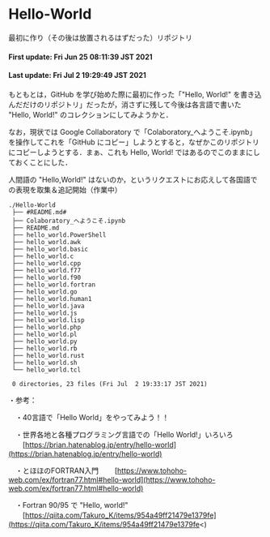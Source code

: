 # Hello-World
最初に作り（その後は放置されるはずだった）リポジトリ

#### First update: Fri Jun 25 08:11:39 JST 2021
#### Last update: Fri Jul  2 19:29:49 JST 2021


もともとは，GitHub を学び始めた際に最初に作った「"Hello, World!" を書き込んだだけのリポジトリ」だったが，消さずに残して今後は各言語で書いた "Hello, World!" のコレクションにしてみようかと．

なお，現状では Google Collaboratory で「Colaboratory_へようこそ.ipynb」を操作してこれを「GitHub にコピー」しようとすると，なぜかこのリポジトリにコピーしようとする．まぁ、これも Hello, World! ではあるのでこのままにしておくことにした．

人間語の "Hello,World!" はないのか，というリクエストにお応えして各国語での表現を取集＆追記開始（作業中）


    ./Hello-World
     ├── #README.md#
     ├── Colaboratory_へようこそ.ipynb
     ├── README.md
     ├── hello_world.PowerShell
     ├── hello_world.awk
     ├── hello_world.basic
     ├── hello_world.c
     ├── hello_world.cpp
     ├── hello_world.f77
     ├── hello_world.f90
     ├── hello_world.fortran
     ├── hello_world.go
     ├── hello_world.human1
     ├── hello_world.java
     ├── hello_world.js
     ├── hello_world.lisp
     ├── hello_world.php
     ├── hello_world.pl
     ├── hello_world.py
     ├── hello_world.rb
     ├── hello_world.rust
     ├── hello_world.sh
     └── hello_world.tcl

     0 directories, 23 files (Fri Jul  2 19:33:17 JST 2021)


・参考：

　・40言語で「Hello World」をやってみよう！！
　　[](https://www.microstone.info/helloworld/)

　・世界各地と各種プログラミング言語での「Hello World!」いろいろ
　　[https://brian.hatenablog.jp/entry/hello-world](https://brian.hatenablog.jp/entry/hello-world)

　・とほほのFORTRAN入門
　　[https://www.tohoho-web.com/ex/fortran77.html#hello-world](https://www.tohoho-web.com/ex/fortran77.html#hello-world)

　・Fortran 90/95 で "Hello, world!"
　　[https://qiita.com/Takuro_K/items/954a49ff21479e1379fe](https://qiita.com/Takuro_K/items/954a49ff21479e1379fe<)
